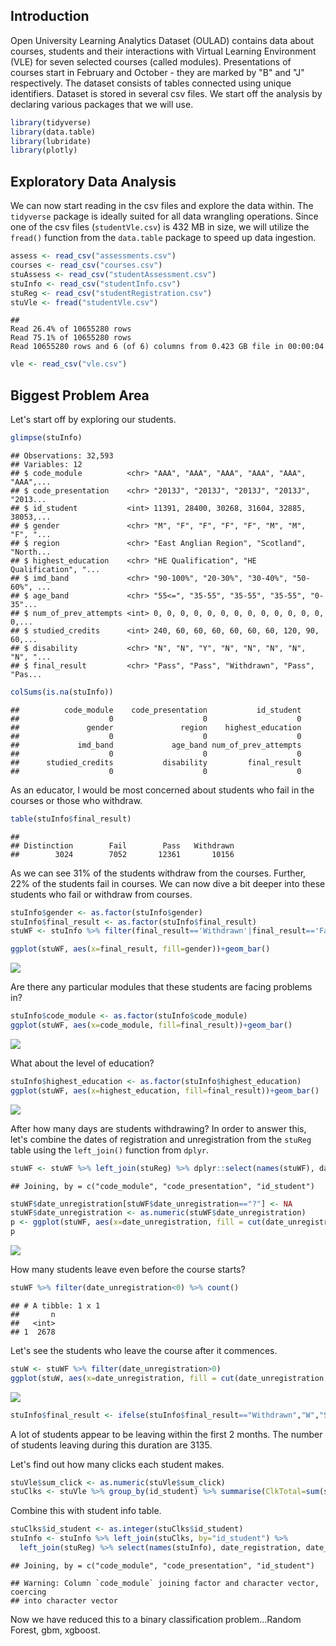 Introduction
------------

Open University Learning Analytics Dataset (OULAD) contains data about courses, students and their interactions with Virtual Learning Environment (VLE) for seven selected courses (called modules). Presentations of courses start in February and October - they are marked by "B" and "J" respectively. The dataset consists of tables connected using unique identifiers. Dataset is stored in several csv files. We start off the analysis by declaring various packages that we will use.

``` r
library(tidyverse)
library(data.table)
library(lubridate)
library(plotly)
```

Exploratory Data Analysis
-------------------------

We can now start reading in the csv files and explore the data within. The `tidyverse` package is ideally suited for all data wrangling operations. Since one of the csv files (`studentVle.csv`) is 432 MB in size, we will utilize the `fread()` function from the `data.table` package to speed up data ingestion.

``` r
assess <- read_csv("assessments.csv")
courses <- read_csv("courses.csv")
stuAssess <- read_csv("studentAssessment.csv")
stuInfo <- read_csv("studentInfo.csv")
stuReg <- read_csv("studentRegistration.csv")
stuVle <- fread("studentVle.csv")
```

    ## 
    Read 26.4% of 10655280 rows
    Read 75.1% of 10655280 rows
    Read 10655280 rows and 6 (of 6) columns from 0.423 GB file in 00:00:04

``` r
vle <- read_csv("vle.csv")
```

Biggest Problem Area
--------------------

Let's start off by exploring our students.

``` r
glimpse(stuInfo)
```

    ## Observations: 32,593
    ## Variables: 12
    ## $ code_module          <chr> "AAA", "AAA", "AAA", "AAA", "AAA", "AAA",...
    ## $ code_presentation    <chr> "2013J", "2013J", "2013J", "2013J", "2013...
    ## $ id_student           <int> 11391, 28400, 30268, 31604, 32885, 38053,...
    ## $ gender               <chr> "M", "F", "F", "F", "F", "M", "M", "F", "...
    ## $ region               <chr> "East Anglian Region", "Scotland", "North...
    ## $ highest_education    <chr> "HE Qualification", "HE Qualification", "...
    ## $ imd_band             <chr> "90-100%", "20-30%", "30-40%", "50-60%", ...
    ## $ age_band             <chr> "55<=", "35-55", "35-55", "35-55", "0-35"...
    ## $ num_of_prev_attempts <int> 0, 0, 0, 0, 0, 0, 0, 0, 0, 0, 0, 0, 0, 0,...
    ## $ studied_credits      <int> 240, 60, 60, 60, 60, 60, 60, 120, 90, 60,...
    ## $ disability           <chr> "N", "N", "Y", "N", "N", "N", "N", "N", "...
    ## $ final_result         <chr> "Pass", "Pass", "Withdrawn", "Pass", "Pas...

``` r
colSums(is.na(stuInfo))
```

    ##          code_module    code_presentation           id_student 
    ##                    0                    0                    0 
    ##               gender               region    highest_education 
    ##                    0                    0                    0 
    ##             imd_band             age_band num_of_prev_attempts 
    ##                    0                    0                    0 
    ##      studied_credits           disability         final_result 
    ##                    0                    0                    0

As an educator, I would be most concerned about students who fail in the courses or those who withdraw.

``` r
table(stuInfo$final_result)
```

    ## 
    ## Distinction        Fail        Pass   Withdrawn 
    ##        3024        7052       12361       10156

As we can see 31% of the students withdraw from the courses. Further, 22% of the students fail in courses. We can now dive a bit deeper into these students who fail or withdraw from courses.

``` r
stuInfo$gender <- as.factor(stuInfo$gender)
stuInfo$final_result <- as.factor(stuInfo$final_result)
stuWF <- stuInfo %>% filter(final_result=='Withdrawn'|final_result=='Fail')

ggplot(stuWF, aes(x=final_result, fill=gender))+geom_bar()
```

![](OULAD_files/figure-markdown_github/unnamed-chunk-5-1.png)

Are there any particular modules that these students are facing problems in?

``` r
stuInfo$code_module <- as.factor(stuInfo$code_module)
ggplot(stuWF, aes(x=code_module, fill=final_result))+geom_bar()
```

![](OULAD_files/figure-markdown_github/unnamed-chunk-6-1.png)

What about the level of education?

``` r
stuInfo$highest_education <- as.factor(stuInfo$highest_education)
ggplot(stuWF, aes(x=highest_education, fill=final_result))+geom_bar()
```

![](OULAD_files/figure-markdown_github/unnamed-chunk-7-1.png)

After how many days are students withdrawing? In order to answer this, let's combine the dates of registration and unregistration from the `stuReg` table using the `left_join()` function from `dplyr`.

``` r
stuWF <- stuWF %>% left_join(stuReg) %>% dplyr::select(names(stuWF), date_registration, date_unregistration)
```

    ## Joining, by = c("code_module", "code_presentation", "id_student")

``` r
stuWF$date_unregistration[stuWF$date_unregistration=="?"] <- NA
stuWF$date_unregistration <- as.numeric(stuWF$date_unregistration)
p <- ggplot(stuWF, aes(x=date_unregistration, fill = cut(date_unregistration, 100)))+geom_histogram(show.legend = FALSE,binwidth = 20)
p
```

![](OULAD_files/figure-markdown_github/unnamed-chunk-8-1.png)

How many students leave even before the course starts?

``` r
stuWF %>% filter(date_unregistration<0) %>% count()
```

    ## # A tibble: 1 x 1
    ##       n
    ##   <int>
    ## 1  2678

Let's see the students who leave the course after it commences.

``` r
stuW <- stuWF %>% filter(date_unregistration>0)
ggplot(stuW, aes(x=date_unregistration, fill = cut(date_unregistration, 100)))+geom_histogram(show.legend = FALSE,binwidth = 20)
```

![](OULAD_files/figure-markdown_github/unnamed-chunk-10-1.png)

``` r
stuInfo$final_result <- ifelse(stuInfo$final_result=="Withdrawn","W","S")
```

A lot of students appear to be leaving within the first 2 months. The number of students leaving during this duration are 3135.

Let's find out how many clicks each student makes.

``` r
stuVle$sum_click <- as.numeric(stuVle$sum_click)
stuClks <- stuVle %>% group_by(id_student) %>% summarise(ClkTotal=sum(sum_click))
```

Combine this with student info table.

``` r
stuClks$id_student <- as.integer(stuClks$id_student)
stuInfo <- stuInfo %>% left_join(stuClks, by="id_student") %>% 
  left_join(stuReg) %>% select(names(stuInfo), date_registration, date_unregistration)
```

    ## Joining, by = c("code_module", "code_presentation", "id_student")

    ## Warning: Column `code_module` joining factor and character vector, coercing
    ## into character vector

Now we have reduced this to a binary classification problem...Random Forest, gbm, xgboost.
